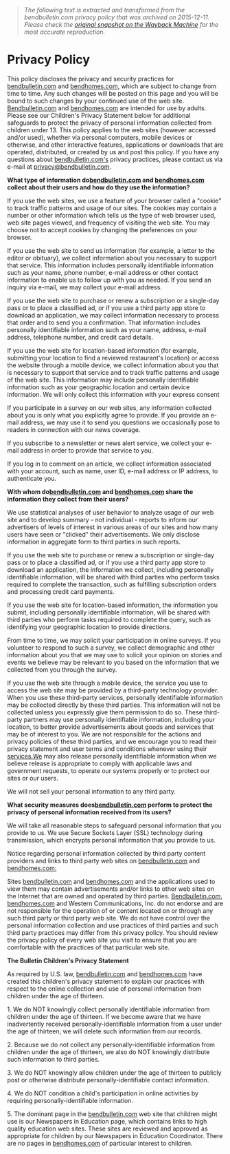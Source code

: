 > *The following text is extracted and transformed from the bendbulletin.com privacy policy that was archived on 2015-12-11. Please check the [original snapshot on the Wayback Machine](https://web.archive.org/web/20151211140959id_/http%3A//www.bendbulletin.com/PrivacyPolicy) for the most accurate reproduction.*

# Privacy Policy

This policy discloses the privacy and security practices for [bendbulletin.com](http://bendbulletin.com/) and [bendhomes.com,](http://bendhomes.com/) which are subject to change from time to time. Any such changes will be posted on this page and you will be bound to such changes by your continued use of the web site. [Bendbulletin.com](http://bendbulletin.com/) and [bendhomes.com](http://bendhomes.com/) are intended for use by adults. Please see our Children's Privacy Statement below for additional safeguards to protect the privacy of personal information collected from children under 13. This policy applies to the web sites (however accessed and/or used), whether via personal computers, mobile devices or otherwise, and other interactive features, applications or downloads that are operated, distributed, or created by us and post this policy. If you have any questions about [bendbulletin.com's](http://bendbulletin.com%27s/) privacy practices, please contact us via e-mail at [privacy@bendbulletin.com](mailto:privacy@bendbulletin.com). 

**What type of information do[bendbulletin.com](http://bendbulletin.com/) and [bendhomes.com](http://bendhomes.com/) collect about their users and how do they use the information?**

If you use the web sites, we use a feature of your browser called a "cookie" to track traffic patterns and usage of our sites. The cookies may contain a number or other information which tells us the type of web browser used, web site pages viewed, and frequency of visiting the web site. You may choose not to accept cookies by changing the preferences on your browser. 

If you use the web site to send us information (for example, a letter to the editor or obituary), we collect information about you necessary to support that service. This information includes personally identifiable information such as your name, phone number, e-mail address or other contact information to enable us to follow up with you as needed. If you send an inquiry via e-mail, we may collect your e-mail address. 

If you use the web site to purchase or renew a subscription or a single-day pass or to place a classified ad, or if you use a third party app store to download an application, we may collect information necessary to process that order and to send you a confirmation. That information includes personally identifiable information such as your name, address, e-mail address, telephone number, and credit card details. 

If you use the web site for location-based information (for example, submitting your location to find a reviewed restaurant's location) or access the website through a mobile device, we collect information about you that is necessary to support that service and to track traffic patterns and usage of the web site. This information may include personally identifiable information such as your geographic location and certain device information. We will only collect this information with your express consent 

If you participate in a survey on our web sites, any information collected about you is only what you explicitly agree to provide. If you provide an e-mail address, we may use it to send you questions we occasionally pose to readers in connection with our news coverage. 

If you subscribe to a newsletter or news alert service, we collect your e-mail address in order to provide that service to you. 

If you log in to comment on an article, we collect information associated with your account, such as name, user ID, e-mail address or IP address, to authenticate you. 

**With whom do[bendbulletin.com](http://bendbulletin.com/) and [bendhomes.com](http://bendhomes.com/) share the information they collect from their users?**

We use statistical analyses of user behavior to analyze usage of our web site and to develop summary - not individual - reports to inform our advertisers of levels of interest in various areas of our sites and how many users have seen or "clicked" their advertisements. We only disclose information in aggregate form to third parties in such reports. 

If you use the web site to purchase or renew a subscription or single-day pass or to place a classified ad, or if you use a third party app store to download an application, the information we collect, including personally identifiable information, will be shared with third parties who perform tasks required to complete the transaction, such as fulfilling subscription orders and processing credit card payments. 

If you use the web site for location-based information, the information you submit, including personally identifiable information, will be shared with third parties who perform tasks required to complete the query, such as identifying your geographic location to provide directions. 

From time to time, we may solicit your participation in online surveys. If you volunteer to respond to such a survey, we collect demographic and other information about you that we may use to solicit your opinion on stories and events we believe may be relevant to you based on the information that we collected from you through the survey. 

If you use the web site through a mobile device, the service you use to access the web site may be provided by a third-party technology provider. When you use these third-party services, personally identifiable information may be collected directly by these third parties. This information will not be collected unless you expressly give them permission to do so. These third-party partners may use personally identifiable information, including your location, to better provide advertisements about goods and services that may be of interest to you. We are not responsible for the actions and privacy policies of these third parties, and we encourage you to read their privacy statement and user terms and conditions whenever using their [services.We](http://services.we/) may also release personally identifiable information when we believe release is appropriate to comply with applicable laws and government requests, to operate our systems properly or to protect our sites or our users. 

We will not sell your personal information to any third party. 

**What security measures does[bendbulletin.com](http://bendbulletin.com/) perform to protect the privacy of personal information received from its users?**

We will take all reasonable steps to safeguard personal information that you provide to us. We use Secure Sockets Layer (SSL) technology during transmission, which encrypts personal information that you provide to us. 

Notice regarding personal information collected by third party content providers and links to third party web sites on [bendbulletin.com](http://bendbulletin.com/) and [bendhomes.com:](http://bendhomes.com/)

Sites [bendbulletin.com](http://bendbulletin.com/) and [bendhomes.com](http://bendhomes.com/) and the applications used to view them may contain advertisements and/or links to other web sites on the Internet that are owned and operated by third parties. [Bendbulletin.com,](http://bendbulletin.com/) [bendhomes.com](http://bendhomes.com/) and Western Communications, Inc. do not endorse and are not responsible for the operation of or content located on or through any such third party or third party web site. We do not have control over the personal information collection and use practices of third parties and such third party practices may differ from this privacy policy. You should review the privacy policy of every web site you visit to ensure that you are comfortable with the practices of that particular web site. 

**The Bulletin Children's Privacy Statement**

As required by U.S. law, [bendbulletin.com](http://bendbulletin.com/) and [bendhomes.com](http://bendhomes.com/) have created this children's privacy statement to explain our practices with respect to the online collection and use of personal information from children under the age of thirteen. 

1\. We do NOT knowingly collect personally identifiable information from children under the age of thirteen. If we become aware that we have inadvertently received personally-identifiable information from a user under the age of thirteen, we will delete such information from our records. 

2\. Because we do not collect any personally-identifiable information from children under the age of thirteen, we also do NOT knowingly distribute such information to third parties. 

3\. We do NOT knowingly allow children under the age of thirteen to publicly post or otherwise distribute personally-identifiable contact information. 

4\. We do NOT condition a child's participation in online activities by requiring personally-identifiable information. 

5\. The dominant page in the [bendbulletin.com](http://bendbulletin.com/) web site that children might use is our Newspapers in Education page, which contains links to high quality education web sites. These sites are reviewed and approved as appropriate for children by our Newspapers in Education Coordinator. There are no pages in [bendhomes.com](http://bendhomes.com/) of particular interest to children. 
